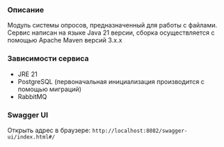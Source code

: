 ### Описание 
Модуль системы опросов, предназначенный для работы с файлами.
Сервис написан на языке Java 21 версии, сборка осуществляется с помощью Apache Maven версий 3.x.x

### Зависимости сервиса
- JRE 21
- PostgreSQL (первоначальная инициализация производится с помощью миграций)
- RabbitMQ

### Swagger UI
Открыть адрес в браузере: `http://localhost:8082/swagger-ui/index.html#/`
